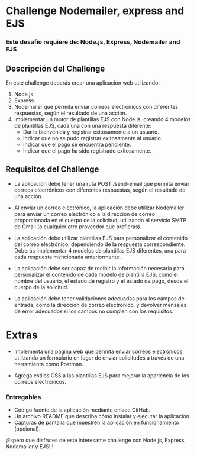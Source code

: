 # Challenge Nodemailer, express and EJS

### Este desafío requiere de: Node.js, Express, Nodemailer and EJS

## Descripción del Challenge
En este challenge deberás crear una aplicación web utilizando: 
1. Node.js 
2. Express 
3. Nodemailer que permita enviar correos electrónicos con diferentes respuestas, según el resultado de una acción. 
4. Implementar un motor de plantillas EJS con Node.js, creando 4 modelos de plantillas EJS, cada una con una respuesta diferente: 
    - Dar la bienvenida y registrar exitosamente a un usuario.
    - Indicar que no se pudo registrar exitosamente al usuario.
    - Indicar que el pago se encuentra pendiente.
    - Indicar que el pago ha sido registrado exitosamente.

## Requisitos del Challenge
- La aplicación debe tener una ruta POST /send-email que permita enviar correos electrónicos con diferentes respuestas, según el resultado de una acción.

- Al enviar un correo electrónico, la aplicación debe utilizar Nodemailer para enviar un correo electrónico a la dirección de correo proporcionada en el cuerpo de la solicitud, utilizando el servicio SMTP de Gmail (o cualquier otro proveedor que prefieras).

- La aplicación debe utilizar plantillas EJS para personalizar el contenido del correo electrónico, dependiendo de la respuesta correspondiente. Deberás implementar 4 modelos de plantillas EJS diferentes, una para cada respuesta mencionada anteriormente.

- La aplicación debe ser capaz de recibir la información necesaria para personalizar el contenido de cada modelo de plantilla EJS, como el nombre del usuario, el estado de registro y el estado de pago, desde el cuerpo de la solicitud.

- La aplicación debe tener validaciones adecuadas para los campos de entrada, como la dirección de correo electrónico, y devolver mensajes de error adecuados si los campos no cumplen con los requisitos.

# Extras
- Implementa una página web que permita enviar correos electrónicos utilizando un formulario en lugar de enviar solicitudes a través de una herramienta como Postman.

- Agrega estilos CSS a las plantillas EJS para mejorar la apariencia de los correos electrónicos.

### Entregables
- Código fuente de la aplicación mediante enlace GitHub.
- Un archivo README que describa cómo instalar y ejecutar la aplicación.
- Capturas de pantalla que muestren la aplicación en funcionamiento (opcional).

¡Espero que disfrutes de este interesante challenge con Node.js, Express, Nodemailer y EJS!!!